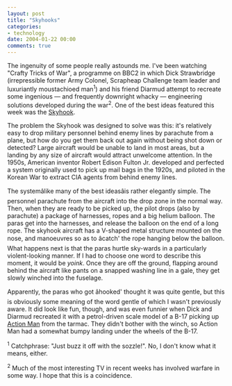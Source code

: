 ```yaml
---
layout: post
title: "Skyhooks"
categories:
- technology
date: 2004-01-22 00:00
comments: true
---
```


<p>The ingenuity of some people really astounds me. I've been watching "Crafty Tricks of War", a programme on BBC2 in which Dick Strawbridge (irrepressible former Army Colonel, Scrapheap Challenge team leader and luxuriantly moustachioed man<sup>1</sup>) and his friend Diarmud attempt to recreate some ingenious &mdash; and frequently downright whacky &mdash; engineering solutions developed during the war<sup>2</sup>. One of the best ideas featured this week was the <a href="http://bss.sfsu.edu/fischer/IR%20360/Readings/Skyhook.htm" title="Operation Skyhook">Skyhook</a>.</p>

<p>The problem the Skyhook was designed to solve was this: it's relatively easy to drop military personnel behind enemy lines by parachute from a plane, but how do you get them back out again without being shot down or detected? Large aircraft would be unable to land in most areas, but a landing by any size of aircraft would attract unwelcome attention. In the 1950s, American inventor Robert Edison Fulton Jr. developed and perfected a system originally used to pick up mail bags in the 1920s, and piloted in the Korean War to extract CIA agents from behind enemy lines.</p>

<p>The systemâlike many of the best ideasâis rather elegantly simple. The personnel parachute from the aircraft into the drop zone in the normal way. Then, when they are ready to be picked up, the pilot drops (also by parachute) a package of harnesses, ropes and a big helium balloon. The paras get into the harnesses, and release the balloon on the end of a long rope. The skyhook aircraft has a V-shaped metal structure mounted on the nose, and manoeuvres so as to âcatch' the rope hanging below the balloon. What happens next is that the paras hurtle sky-wards in a particularly violent-looking manner. If I had to choose one word to describe this moment, it would be <em>yoink</em>. Once they are off the ground, flapping around behind the aircraft like pants on a snapped washing line in a gale, they get slowly winched into the fuselage.</p>

<p>Apparently, the paras who got âhooked' thought it was quite gentle, but this is obviously some meaning of the word gentle of which I wasn't previously aware. It did look like fun, though, and was even funnier when Dick and Diarmud recreated it with a petrol-driven scale model of a B-17 picking up <a href="http://www.actionman.com/files/flash/homepage_teaser/index.html?country=uk&amp;missionNum=0" title="Lots of Flash - what happened to the good old basic Action Man?">Action Man</a> from the tarmac. They didn't bother with the winch, so Action Man had a somewhat bumpy landing under the wheels of the B-17.</p>

<p><sup>1</sup> Catchphrase: "Just buzz it off with the sozzle!". No, I don't know what it means, either.</p>

<p><sup>2</sup> Much of the most interesting TV in recent weeks has involved warfare in some way. I hope that this is a coincidence.</p>
